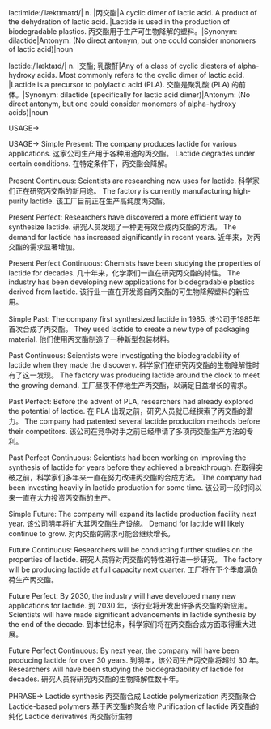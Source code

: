 lactimide:/ˈlæktɪmaɪd/| n. |丙交酯|A cyclic dimer of lactic acid.  A product of the dehydration of lactic acid. |Lactide is used in the production of biodegradable plastics. 丙交酯用于生产可生物降解的塑料。|Synonym: dilactide|Antonym:  (No direct antonym, but one could consider monomers of lactic acid)|noun


lactide:/ˈlæktaɪd/| n. |交酯; 乳酸酐|Any of a class of cyclic diesters of alpha-hydroxy acids.  Most commonly refers to the cyclic dimer of lactic acid. |Lactide is a precursor to polylactic acid (PLA). 交酯是聚乳酸 (PLA) 的前体。|Synonym: dilactide (specifically for lactic acid dimer)|Antonym: (No direct antonym, but one could consider monomers of alpha-hydroxy acids)|noun



USAGE->

USAGE->
Simple Present:
The company produces lactide for various applications.  这家公司生产用于各种用途的丙交酯。
Lactide degrades under certain conditions. 在特定条件下，丙交酯会降解。

Present Continuous:
Scientists are researching new uses for lactide. 科学家们正在研究丙交酯的新用途。
The factory is currently manufacturing high-purity lactide. 该工厂目前正在生产高纯度丙交酯。

Present Perfect:
Researchers have discovered a more efficient way to synthesize lactide. 研究人员发现了一种更有效合成丙交酯的方法。
The demand for lactide has increased significantly in recent years. 近年来，对丙交酯的需求显著增加。

Present Perfect Continuous:
Chemists have been studying the properties of lactide for decades.  几十年来，化学家们一直在研究丙交酯的特性。
The industry has been developing new applications for biodegradable plastics derived from lactide.  该行业一直在开发源自丙交酯的可生物降解塑料的新应用。

Simple Past:
The company first synthesized lactide in 1985.  该公司于1985年首次合成了丙交酯。
They used lactide to create a new type of packaging material.  他们使用丙交酯制造了一种新型包装材料。

Past Continuous:
Scientists were investigating the biodegradability of lactide when they made the discovery.  科学家们在研究丙交酯的生物降解性时有了这一发现。
The factory was producing lactide around the clock to meet the growing demand.  工厂昼夜不停地生产丙交酯，以满足日益增长的需求。

Past Perfect:
Before the advent of PLA, researchers had already explored the potential of lactide. 在 PLA 出现之前，研究人员就已经探索了丙交酯的潜力。
The company had patented several lactide production methods before their competitors.  该公司在竞争对手之前已经申请了多项丙交酯生产方法的专利。

Past Perfect Continuous:
Scientists had been working on improving the synthesis of lactide for years before they achieved a breakthrough.  在取得突破之前，科学家们多年来一直在努力改进丙交酯的合成方法。
The company had been investing heavily in lactide production for some time.  该公司一段时间以来一直在大力投资丙交酯的生产。

Simple Future:
The company will expand its lactide production facility next year.  该公司明年将扩大其丙交酯生产设施。
Demand for lactide will likely continue to grow.  对丙交酯的需求可能会继续增长。

Future Continuous:
Researchers will be conducting further studies on the properties of lactide. 研究人员将对丙交酯的特性进行进一步研究。
The factory will be producing lactide at full capacity next quarter.  工厂将在下个季度满负荷生产丙交酯。

Future Perfect:
By 2030, the industry will have developed many new applications for lactide. 到 2030 年，该行业将开发出许多丙交酯的新应用。
Scientists will have made significant advancements in lactide synthesis by the end of the decade.  到本世纪末，科学家们将在丙交酯合成方面取得重大进展。

Future Perfect Continuous:
By next year, the company will have been producing lactide for over 30 years.  到明年，该公司生产丙交酯将超过 30 年。
Researchers will have been studying the biodegradability of lactide for decades.  研究人员将研究丙交酯的生物降解性数十年。


PHRASE->
Lactide synthesis  丙交酯合成
Lactide polymerization 丙交酯聚合
Lactide-based polymers 基于丙交酯的聚合物
Purification of lactide 丙交酯的纯化
Lactide derivatives 丙交酯衍生物
